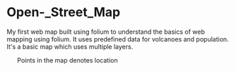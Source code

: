 # Open-_Street_Map
My first web map built using folium to understand the basics of web mapping using folium.
It uses predefined data for volcanoes and population.
It's a basic map which uses multiple layers.

<ul type='Circle'>Points in the map denotes location</ul> 

